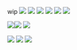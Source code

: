 wip
![](https://github.com/user-attachments/assets/2c6dd97e-ab9d-4ede-a45c-bce13a364608)
![](https://github.com/user-attachments/assets/5f0be952-d161-49e2-9884-5c3ed1f78a51) ![](https://github.com/user-attachments/assets/d5654fac-2688-43e2-9733-7105940038cf) ![](https://github.com/user-attachments/assets/87b41ab2-7747-4281-8714-052452c47460) ![](https://github.com/user-attachments/assets/00ab3eb0-dd26-4a68-b594-7dfb13f92c0a) ![](https://github.com/user-attachments/assets/79ae2abf-ad62-46ff-bfd7-dc3a544b5a90)

![](https://github.com/user-attachments/assets/f893763a-a646-4df0-a362-6adbb03b710a)![](https://github.com/user-attachments/assets/de0e04b3-7abd-48d1-aab4-3f7fffbaf981) ![](https://github.com/user-attachments/assets/f1fb7d6d-2618-463e-b9ed-dd2f86e8f073)

![](https://github.com/user-attachments/assets/144ca31a-9590-42e1-ae73-10e5d9dfb80a)
![](https://github.com/user-attachments/assets/4572d403-357f-49e3-bc3b-75feffbbb28b)
![](https://github.com/user-attachments/assets/50ee70aa-1de2-482e-bea3-f2b708844a12)
